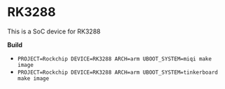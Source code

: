 # RK3288

This is a SoC device for RK3288

**Build**

* `PROJECT=Rockchip DEVICE=RK3288 ARCH=arm UBOOT_SYSTEM=miqi make image`
* `PROJECT=Rockchip DEVICE=RK3288 ARCH=arm UBOOT_SYSTEM=tinkerboard make image`

